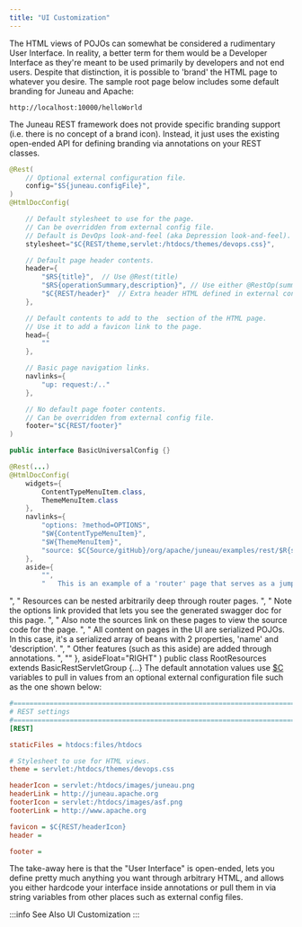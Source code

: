 ```yaml
---
title: "UI Customization"
---
```


The HTML views of POJOs can somewhat be considered a rudimentary User Interface.
In reality, a better term for them would be a Developer Interface as they're meant to be used primarily by developers and not end users.
Despite that distinction, it is possible to 'brand' the HTML page to whatever you desire.
The sample root page below includes some default branding for Juneau and Apache:
```text
http://localhost:10000/helloWorld
```
The Juneau REST framework does not provide specific branding support (i.e.
there is no concept of a brand icon).
Instead, it just uses the existing open-ended API for defining branding via annotations on your REST classes.
```java
@Rest(
    // Optional external configuration file.
    config="$S{juneau.configFile}",
)
@HtmlDocConfig(

    // Default stylesheet to use for the page.
    // Can be overridden from external config file.
    // Default is DevOps look-and-feel (aka Depression look-and-feel).
    stylesheet="$C{REST/theme,servlet:/htdocs/themes/devops.css}",

    // Default page header contents.
    header={
        "$RS{title}",  // Use @Rest(title)
        "$RS{operationSummary,description}", // Use either @RestOp(summary) or @Rest(description)
        "$C{REST/header}"  // Extra header HTML defined in external config file.
    },

    // Default contents to add to the  section of the HTML page.
    // Use it to add a favicon link to the page.
    head={
        ""
    },

    // Basic page navigation links.
    navlinks={
        "up: request:/.."
    },

    // No default page footer contents.
    // Can be overridden from external config file.
    footer="$C{REST/footer}"
)

public interface BasicUniversalConfig {}
```
```java
@Rest(...)
@HtmlDocConfig(
    widgets={
        ContentTypeMenuItem.class,
        ThemeMenuItem.class
    },
    navlinks={
        "options: ?method=OPTIONS",
        "$W{ContentTypeMenuItem}",
        "$W{ThemeMenuItem}",
        "source: $C{Source/gitHub}/org/apache/juneau/examples/rest/$R{servletClassSimple}.java"
    },
    aside={
        "",
        "	This is an example of a 'router' page that serves as a jumping-off point to child resources.
```
", " Resources can be nested arbitrarily deep through router pages.
", " Note the options link provided that lets you see the generated swagger doc for this page.
", " Also note the sources link on these pages to view the source code for the page.
", " All content on pages in the UI are serialized POJOs.
In this case, it's a serialized array of beans with 2 properties, 'name' and 'description'.
", " Other features (such as this aside) are added through annotations.
", "" \}, asideFloat="RIGHT" ) public class RootResources extends BasicRestServletGroup \{...\} The default annotation values use [$C]({{API_DOCS}}/org/apache/juneau/config/vars/ConfigVar.html) variables to pull in values from an optional external configuration file such as the one shown below:
```ini
#=======================================================================================================================
# REST settings
#=======================================================================================================================
[REST]

staticFiles = htdocs:files/htdocs

# Stylesheet to use for HTML views.
theme = servlet:/htdocs/themes/devops.css

headerIcon = servlet:/htdocs/images/juneau.png
headerLink = http://juneau.apache.org
footerIcon = servlet:/htdocs/images/asf.png
footerLink = http://www.apache.org

favicon = $C{REST/headerIcon}
header =

footer =
```
The take-away here is that the "User Interface" is open-ended, lets you define pretty much anything you want through arbitrary HTML, and allows you either hardcode your interface inside annotations or pull them in via string variables from other places such as external config files.

:::info See Also
UI Customization
:::